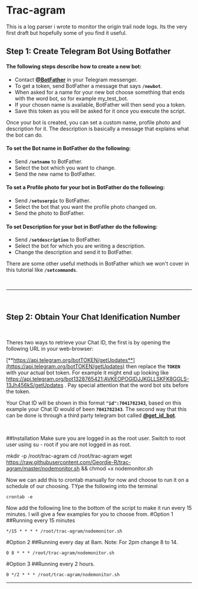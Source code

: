 # Trac-agram

This is a log parser i wrote to monitor the origin trail node logs.  Its the very first draft but hopefully some of you find it useful.

## Step 1: Create Telegram Bot Using Botfather

#### The following steps describe how to create a new bot:

* Contact [**@BotFather**](https://telegram.me/BotFather) in your Telegram messenger.
* To get a token, send BotFather a message that says **`/newbot`**.
* When asked for a name for your new bot choose something that ends with the word bot, so for example my_test_bot.
* If your chosen name is available, BotFather will then send you a token.
* Save this token as you will be asked for it once you execute the script.

Once your bot is created, you can set a custom name, profile photo and description for it. The description is basically a message that explains what the bot can do.

#### To set the Bot name in BotFather do the following:

* Send **`/setname`** to BotFather.
* Select the bot which you want to change.
* Send the new name to BotFather.

#### To set a Profile photo for your bot in BotFather do the following:

* Send **`/setuserpic`** to BotFather.
* Select the bot that you want the profile photo changed on.
* Send the photo to BotFather.

#### To set Description for your bot in BotFather do the following:

* Send **`/setdescription`** to BotFather.
* Select the bot for which you are writing a description.
* Change the description and send it to BotFather.

There are some other useful methods in BotFather which we won't cover in this tutorial like **`/setcommands`**.

<br>

***

<br>

## Step 2: Obtain Your Chat Idenification Number

<br>

Theres two ways to retrieve your Chat ID, the first is by opening the following URL in your web-browser: 

[**https://api.telegram.org/botTOKEN/getUpdates**](https://api.telegram.org/botTOKEN/getUpdates) then replace the **`TOKEN`** with your actual bot token. For example it might end up looking like https://api.telegram.org/bot1328765421:AVKEOPOGIDJJKGLLSKFK8GGLS-13Jh456kS/getUpdates  . Pay special attention that the word bot sits before the token.

Your Chat ID will be shown in this format **`"id":7041782343`**, based on this example your Chat ID would of been **`7041782343`**. The second way that this can be done is through a third party telegram bot called [**@get_id_bot**](https://telegram.me/get_id_bot).

<br>



##Installation
Make sure you are logged in as the root user.  Switch to root user using su - root if you are not logged in as root.

mkdir -p /root/trac-agram
cd /root/trac-agram
wget https://raw.githubusercontent.com/Geordie-R/trac-agram/master/nodemonitor.sh && chmod +x nodemonitor.sh


Now we can add this to crontab manually for now and choose to run it on a schedule of our choosing. TYpe the following into the terminal
```
crontab -e
```

Now add the following line to the bottom of the script to make it run every 15 minutes.  I will give a few examples for you to choose from.
#Option 1
##Running every 15 minutes
```
*/15 * * * * /root/trac-agram/nodemonitor.sh
```



#Option 2
##Running every day at 8am. Note: For 2pm change 8 to 14.
```
0 8 * * * /root/trac-agram/nodemonitor.sh
```
#Option 3
##Running every 2 hours.
```
0 */2 * * * /root/trac-agram/nodemonitor.sh
```
***


